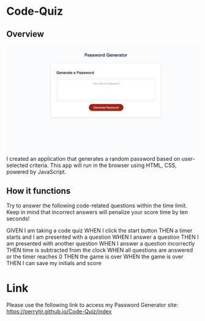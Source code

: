 # Code-Quiz


## Overview 


![](https://github.com/perrytjr/PasswordGenerator/blob/master/Assets/Screen%20Shot%202020-07-21%20at%209.13.25%20AM.png)
I created an application that generates a random password based on user-selected criteria. This app will run in the browser using HTML, CSS, powered by JavaScript. 

## How it functions

Try to answer the following code-related questions within the time
        limit. Keep in mind that incorrect answers will
        penalize your score time by ten seconds! 

GIVEN I am taking a code quiz
WHEN I click the start button
THEN a timer starts and I am presented with a question
WHEN I answer a question
THEN I am presented with another question
WHEN I answer a question incorrectly
THEN time is subtracted from the clock
WHEN all questions are answered or the timer reaches 0
THEN the game is over
WHEN the game is over
THEN I can save my initials and score

# Link

Please use the following link to access my Password Generator site: https://perrytjr.github.io/Code-Quiz/index
